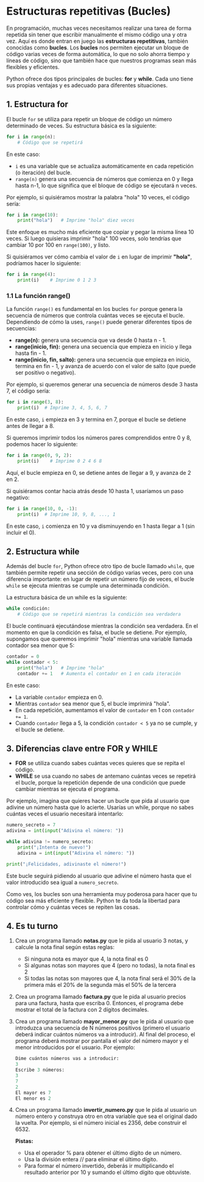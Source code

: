 # Estructuras repetitivas (Bucles)

En programación, muchas veces necesitamos realizar una tarea de forma repetida sin tener que escribir manualmente el mismo código una y otra vez. Aquí es donde entran en juego las **estructuras repetitivas**, también conocidas como **bucles**. Los **bucles** nos permiten ejecutar un bloque de código varias veces de forma automática, lo que no solo ahorra tiempo y líneas de código, sino que también hace que nuestros programas sean más flexibles y eficientes.

Python ofrece dos tipos principales de bucles: **for** y **while**. Cada uno tiene sus propias ventajas y es adecuado para diferentes situaciones. 

## 1. Estructura for

El bucle `for` se utiliza para repetir un bloque de código un número determinado de veces. Su estructura básica es la siguiente:

```py
for i in range(n):
    # Código que se repetirá
``` 

En este caso:
* `i` es una variable que se actualiza automáticamente en cada repetición (o iteración) del bucle.
* `range(n)` genera una secuencia de números que comienza en 0 y llega hasta n-1, lo que significa que el bloque de código se ejecutará n veces.

Por ejemplo, si quisiéramos mostrar la palabra "hola" 10 veces, el código sería:

```py
for i in range(10):
    print("hola")   # Imprime "hola" diez veces
```

Este enfoque es mucho más eficiente que copiar y pegar la misma línea 10 veces. Si luego quisieras imprimir "hola" 100 veces, solo tendrías que cambiar 10 por 100 en `range(100)`, y listo.

Si quisiéramos ver cómo cambia el valor de `i` en lugar de imprimir **"hola"**, podríamos hacer lo siguiente:

```py
for i in range(4):
    print(i)    # Imprime 0 1 2 3
```

### 1.1 La función range()

La función `range()` es fundamental en los bucles `for` porque genera la secuencia de números que controla cuántas veces se ejecuta el bucle. Dependiendo de cómo la uses, `range()` puede generar diferentes tipos de secuencias:

* **range(n):** genera una secuencia que va desde 0 hasta n - 1.
* **range(inicio, fin):** genera una secuencia que empieza en inicio y llega hasta fin - 1.
* **range(inicio, fin, salto):** genera una secuencia que empieza en inicio, termina en fin - 1, y avanza de acuerdo con el valor de salto (que puede ser positivo o negativo).


Por ejemplo, si queremos generar una secuencia de números desde 3 hasta 7, el código sería: 

```py
for i in range(3, 8):
    print(i)  # Imprime 3, 4, 5, 6, 7
```

En este caso, `i` empieza en 3 y termina en 7, porque el bucle se detiene antes de llegar a 8.

Si queremos imprimir todos los números pares comprendidos entre 0 y 8, podemos hacer lo siguiente:

```py
for i in range(0, 9, 2):
    print(i)    # Imprime 0 2 4 6 8 
```

Aquí, el bucle empieza en 0, se detiene antes de llegar a 9, y avanza de 2 en 2.

Si quisiéramos contar hacia atrás desde 10 hasta 1, usaríamos un paso negativo:

```py
for i in range(10, 0, -1):
    print(i)  # Imprime 10, 9, 8, ..., 1
```

En este caso, `i` comienza en 10 y va disminuyendo en 1 hasta llegar a 1 (sin incluir el 0).


## 2. Estructura while

Además del bucle `for`, Python ofrece otro tipo de bucle llamado `while`, que también permite repetir una sección de código varias veces, pero con una diferencia importante: en lugar de repetir un número fijo de veces, el bucle `while` se ejecuta mientras se cumple una determinada condición.

La estructura básica de un while es la siguiente:

```py
while condición:
    # Código que se repetirá mientras la condición sea verdadera
```

El bucle continuará ejecutándose mientras la condición sea verdadera. En el momento en que la condición es falsa, el bucle se detiene. Por ejemplo, supongamos que queremos imprimir "hola" mientras una variable llamada contador sea menor que 5:

```py
contador = 0
while contador < 5:
    print("hola")   # Imprime "hola"
    contador += 1   # Aumenta el contador en 1 en cada iteración
``` 

En este caso: 
* La variable `contador` empieza en 0.
* Mientras `contador` sea menor que 5, el bucle imprimirá "hola".
* En cada repetición, aumentamos el valor de `contador` en 1 con `contador += 1`.
* Cuando `contador` llega a 5, la condición `contador < 5` ya no se cumple, y el bucle se detiene.


## 3. Diferencias clave entre FOR y WHILE

* **FOR** se utiliza cuando sabes cuántas veces quieres que se repita el código.
* **WHILE** se usa cuando no sabes de antemano cuántas veces se repetirá el bucle, porque la repetición depende de una condición que puede cambiar mientras se ejecuta el programa.

Por ejemplo, imagina que quieres hacer un bucle que pida al usuario que adivine un número hasta que lo acierte. Usarías un while, porque no sabes cuántas veces el usuario necesitará intentarlo:

```py
numero_secreto = 7
adivina = int(input("Adivina el número: "))

while adivina != numero_secreto:
    print("¡Intenta de nuevo!")
    adivina = int(input("Adivina el número: "))

print("¡Felicidades, adivinaste el número!")
```

Este bucle seguirá pidiendo al usuario que adivine el número hasta que el valor introducido sea igual a `numero_secreto`.

Como ves, los bucles son una herramienta muy poderosa para hacer que tu código sea más eficiente y flexible. Python te da toda la libertad para controlar cómo y cuántas veces se repiten las cosas.

## 4. Es tu turno

1. Crea un programa llamado **notas.py** que le pida al usuario 3 notas, y calcule la nota final según estas reglas:
      * Si ninguna nota es mayor que 4, la nota final es 0
      * Si algunas notas son mayores que 4 (pero no todas), la nota final es 2
      * Si todas las notas son mayores que 4, la nota final será el 30% de la primera más el 20% de la segunda más el 50% de la tercera
2. Crea un programa llamado **factura.py** que le pida al usuario precios para una factura, hasta que escriba 0. Entonces, el programa debe mostrar el total de la factura con 2 dígitos decimales.
3. Crea un programa llamado **mayor_menor.py** que le pida al usuario que introduzca una secuencia de N números positivos (primero el usuario deberá indicar cuántos números va a introducir). Al final del proceso, el programa deberá mostrar por pantalla el valor del número mayor y el menor introducidos por el usuario. Por ejemplo:

    ```py
    Dime cuántos números vas a introducir:
    3
    Escribe 3 números:
    3
    7
    2
    El mayor es 7
    El menor es 2
    ```
4. Crea un programa llamado **invertir_numero.py** que le pida al usuario un número entero y construya otro en otra variable que sea el original dado la vuelta. Por ejemplo, si el número inicial es 2356, debe construir el 6532.

    **Pistas:**
      * Usa el operador % para obtener el último dígito de un número.
      * Usa la división entera // para eliminar el último dígito.
      * Para formar el número invertido, deberás ir multiplicando el resultado anterior por 10 y sumando el último dígito que obtuviste.
